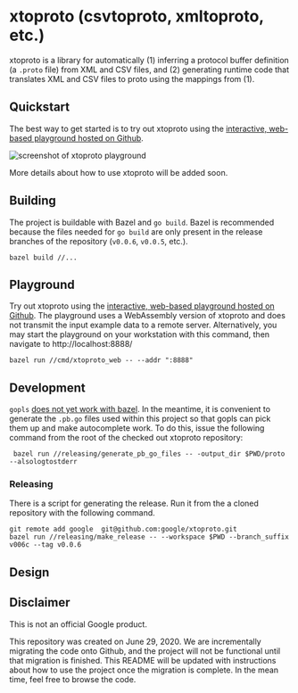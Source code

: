 # xtoproto (csvtoproto, xmltoproto, etc.)

xtoproto is a library for automatically (1) inferring a protocol buffer
definition (a `.proto` file) from XML and CSV files, and (2) generating
runtime code that translates XML and CSV files to proto using the mappings
from (1).

## Quickstart

The best way to get started is to try out xtoproto using the [interactive,
web-based playground hosted on Github](https://google.github.io/xtoproto).

![screenshot of xtoproto playground](https://raw.githubusercontent.com/google/xtoproto/gh-pages/images/playground-example.png
"xtoproto playground")


More details about how to use xtoproto will be added soon.

## Building

The project is buildable with Bazel and `go build`. Bazel is recommended because
the files needed for `go build` are only present in the release branches of the
repository (`v0.0.6`, `v0.0.5`, etc.).

```
bazel build //...
```

## Playground

Try out xtoproto using the [interactive, web-based playground hosted on
Github](https://google.github.io/xtoproto). The playground uses a
WebAssembly version of xtoproto and does not transmit the input example data to
a remote server. Alternatively, you may start the playground on your workstation
with this command, then navigate to http://localhost:8888/

```shell
bazel run //cmd/xtoproto_web -- --addr ":8888"
```

## Development

`gopls` [does not yet work with
bazel](https://github.com/golang/go/issues/37205). In the meantime, it is
convenient to generate the `.pb.go` files used within this project so that gopls
can pick them up and make autocomplete work. To do this, issue the following
command from the root of the checked out xtoproto repository:


```shell
 bazel run //releasing/generate_pb_go_files -- -output_dir $PWD/proto --alsologtostderr
```

### Releasing

There is a script for generating the release. Run it from the a cloned
repository with the following command.

```shell
git remote add google  git@github.com:google/xtoproto.git
bazel run //releasing/make_release -- --workspace $PWD --branch_suffix v006c --tag v0.0.6
```

## Design



## Disclaimer

This is not an official Google product.


This repository was created on June 29, 2020. We are incrementally migrating the
code onto Github, and the project will not be functional until that migration is
finished. This README will be updated with instructions about how to use the
project once the migration is complete. In the mean time, feel free to browse
the code.
